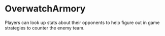 # OverwatchArmory
Players can look up stats about their opponents to help figure out in game strategies to counter the enemy team.
